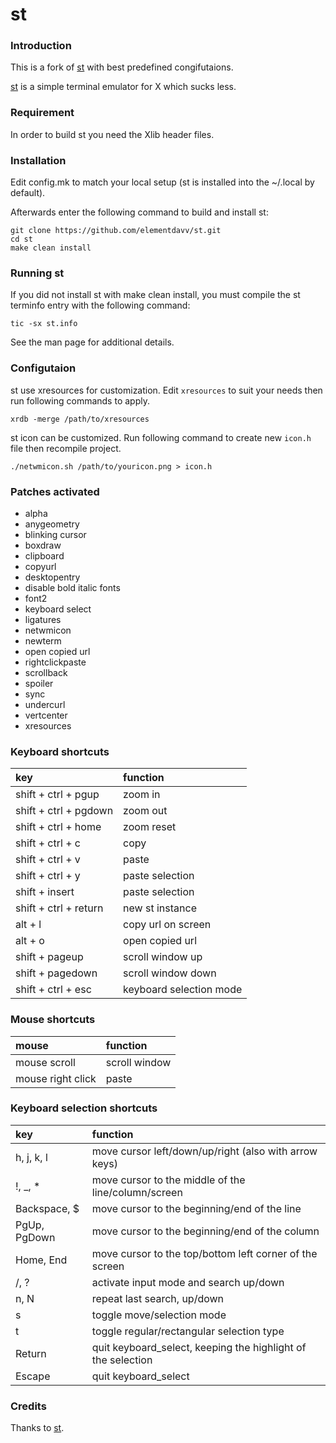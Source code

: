 # st

### Introduction
This is a fork of [st](https://st.suckless.org/) with best predefined congifutaions.

[st](https://st.suckless.org/) is a simple terminal emulator for X which sucks less.

### Requirement
In order to build st you need the Xlib header files.

### Installation
Edit config.mk to match your local setup (st is installed into the ~/.local by default).

Afterwards enter the following command to build and install st:
```
git clone https://github.com/elementdavv/st.git
cd st
make clean install
```

### Running st
If you did not install st with make clean install, you must compile the st terminfo entry with the following command:
```
tic -sx st.info
```
See the man page for additional details.

### Configutaion
st use xresources for customization. Edit `xresources` to suit your needs then run following commands to apply.
```
xrdb -merge /path/to/xresources
```

st icon can be customized. Run following command to create new `icon.h` file then recompile project.
```
./netwmicon.sh /path/to/youricon.png > icon.h
```

### Patches activated
- alpha
- anygeometry
- blinking cursor
- boxdraw
- clipboard
- copyurl
- desktopentry
- disable bold italic fonts
- font2
- keyboard select
- ligatures
- netwmicon
- newterm
- open copied url
- rightclickpaste
- scrollback
- spoiler
- sync
- undercurl
- vertcenter
- xresources

### Keyboard shortcuts
|key                    |function               |
|:----------------------|:----------------------|
|shift + ctrl + pgup	|zoom in				|
|shift + ctrl + pgdown	|zoom out				|
|shift + ctrl + home	|zoom reset				|
|shift + ctrl + c		|copy					|
|shift + ctrl + v		|paste					|
|shift + ctrl + y		|paste selection		|
|shift + insert			|paste selection		|
|shift + ctrl + return	|new st instance		|
|alt + l				|copy url on screen		|
|alt + o				|open copied url		|
|shift + pageup			|scroll window up		|
|shift + pagedown		|scroll window down		|
|shift + ctrl + esc		|keyboard selection	mode|

### Mouse shortcuts
|mouse                  |function               |
|:----------------------|:----------------------|
|mouse scroll			|scroll window			|
|mouse right click		|paste					|

### Keyboard selection shortcuts
|key           |function                                                    |
|:-------------|:-----------------------------------------------------------|
|h, j, k, l    |move cursor left/down/up/right (also with arrow keys)		|
|!, \_, *       |move cursor to the middle of the line/column/screen			|
|Backspace, $  |move cursor to the beginning/end of the line				|
|PgUp, PgDown  |move cursor to the beginning/end of the column				|
|Home, End     |move cursor to the top/bottom left corner of the screen		|
|/, ?          |activate input mode and search up/down						|
|n, N          |repeat last search, up/down									|
|s             |toggle move/selection mode									|
|t             |toggle regular/rectangular selection type					|
|Return        |quit keyboard_select, keeping the highlight of the selection|
|Escape        |quit keyboard_select										|

### Credits
Thanks to [st](https://st.suckless.org/).
